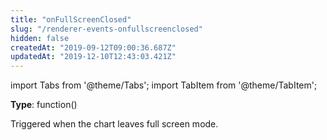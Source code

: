 ```yaml
---
title: "onFullScreenClosed"
slug: "/renderer-events-onfullscreenclosed"
hidden: false
createdAt: "2019-09-12T09:00:36.687Z"
updatedAt: "2019-12-10T12:43:03.421Z"
---
```


import Tabs from '@theme/Tabs';
import TabItem from '@theme/TabItem';

**Type**: function()

Triggered when the chart leaves full screen mode.
